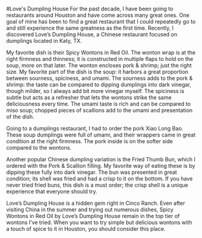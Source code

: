 #Love's Dumpling House
For the past decade, I have been going to restaurants around Houston and have come across many great ones. One goal of mine has been to find a great restaurant that I could repeatedly go to and still experience the same greatness as the first time. Recently, I discovered Love’s Dumpling House, a Chinese restaurant focused on dumplings located in Katy, TX. 

My favorite dish is their Spicy Wontons in Red Oil. The wonton wrap is at the right firmness and thinness; it is constructed in multiple flaps to hold on the soup, more on that later. The wonton encloses pork & shrimp; just the right size. My favorite part of the dish is the soup: it harbors a great proportion between sourness, spiciness, and umami. The sourness adds to the pork & shrimp: the taste can be compared to dipping dumplings into dark vinegar, though milder, so I always add bit more vinegar myself. The spiciness is subtle but acts as a refresher that lets the wontons strike the same deliciousness every time. The umami taste is rich and can be compared to miso soup; chopped pieces of scallions add to the umami and presentation of the dish. 

Going to a dumplings restaurant, I had to order the pork Xiao Long Bao. These soup dumplings were full of umami, and their wrappers came in great condition at the right firmness. The pork inside is on the softer side compared to the wontons.  

Another popular Chinese dumpling variation is the Fried Thumb Bun, which I ordered with the Pork & Scallion filling. My favorite way of eating these is by dipping these fully into dark vinegar. The bun was presented in great condition; its shell was fried and had a crisp to it on the bottom. If you have never tried fried buns, this dish is a must order; the crisp shell is a unique experience that everyone should try. 

Love’s Dumpling House is a hidden gem right in Cinco Ranch. Even after visiting China in the summer and trying out numerous dishes, Spicy Wontons in Red Oil by Love’s Dumpling House remain in the top tier of wontons I’ve tried. When you want to try simple but delicious wontons with a touch of spice to it in Houston, you should consider this place.  
